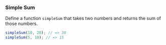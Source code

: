 ### Simple Sum

Define a function `simpleSum` that takes two numbers and returns the sum of
those numbers.

```javascript
simpleSum(10, 20); // => 30
simpleSum(5, 10); // => 15
```
